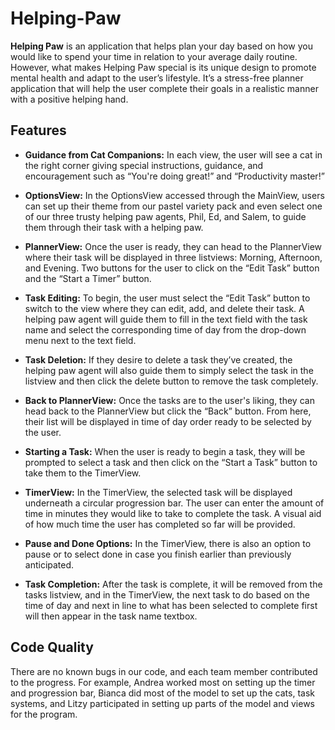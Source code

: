 # Helping-Paw

**Helping Paw** is an application that helps plan your day based on how you would like to spend your time in relation to your average daily routine. However, what makes Helping Paw special is its unique design to promote mental health and adapt to the user’s lifestyle. It’s a stress-free planner application that will help the user complete their goals in a realistic manner with a positive helping hand.

## Features

- **Guidance from Cat Companions:** In each view, the user will see a cat in the right corner giving special instructions, guidance, and encouragement such as “You're doing great!” and “Productivity master!”

- **OptionsView:** In the OptionsView accessed through the MainView, users can set up their theme from our pastel variety pack and even select one of our three trusty helping paw agents, Phil, Ed, and Salem, to guide them through their task with a helping paw.

- **PlannerView:** Once the user is ready, they can head to the PlannerView where their task will be displayed in three listviews: Morning, Afternoon, and Evening. Two buttons for the user to click on the “Edit Task” button and the “Start a Timer” button.

- **Task Editing:** To begin, the user must select the “Edit Task” button to switch to the view where they can edit, add, and delete their task. A helping paw agent will guide them to fill in the text field with the task name and select the corresponding time of day from the drop-down menu next to the text field.

- **Task Deletion:** If they desire to delete a task they’ve created, the helping paw agent will also guide them to simply select the task in the listview and then click the delete button to remove the task completely.

- **Back to PlannerView:** Once the tasks are to the user's liking, they can head back to the PlannerView but click the “Back” button. From here, their list will be displayed in time of day order ready to be selected by the user.

- **Starting a Task:** When the user is ready to begin a task, they will be prompted to select a task and then click on the “Start a Task” button to take them to the TimerView.

- **TimerView:** In the TimerView, the selected task will be displayed underneath a circular progression bar. The user can enter the amount of time in minutes they would like to take to complete the task. A visual aid of how much time the user has completed so far will be provided.

- **Pause and Done Options:** In the TimerView, there is also an option to pause or to select done in case you finish earlier than previously anticipated.

- **Task Completion:** After the task is complete, it will be removed from the tasks listview, and in the TimerView, the next task to do based on the time of day and next in line to what has been selected to complete first will then appear in the task name textbox.

## Code Quality

There are no known bugs in our code, and each team member contributed to the progress. For example, Andrea worked most on setting up the timer and progression bar, Bianca did most of the model to set up the cats, task systems, and Litzy participated in setting up parts of the model and views for the program.
